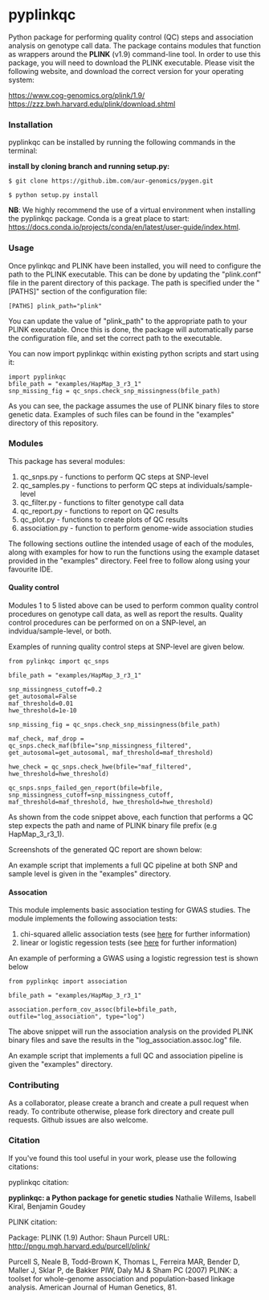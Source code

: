 # pyplinkqc
Python package for performing quality control (QC) steps and association analysis on genotype call data. The package contains modules that function as wrappers around the **PLINK** (v1.9) command-line tool. In order to use this package, you will need to download the PLINK executable. Please visit the following website, and download the correct version for your operating system:

https://www.cog-genomics.org/plink/1.9/
https://zzz.bwh.harvard.edu/plink/download.shtml

### Installation

pyplinkqc can be installed by running the following commands in the terminal:

<!-- __install using pip for python 3:__

`pip3 install git+ssh://git@github.ibm.com/aur-genomics/pyplinkqc.git`

__install from a specific branch:__

`pip3 install git+ssh://git@github.ibm.com/aur-genomics/pyplinkqc.git@<branch>` -->

__install by cloning branch and running setup.py:__

`$ git clone https://github.ibm.com/aur-genomics/pygen.git`

`$ python setup.py install`

__NB__: We highly recommend the use of a virtual environment when installing the pyplinkqc package. Conda is a great place to start: https://docs.conda.io/projects/conda/en/latest/user-guide/index.html.

### Usage

Once pylinkqc and PLINK have been installed, you will need to configure the path to the PLINK executable. This can be done by updating the "plink.conf" file in the parent directory of this package. The path is specified under the "[PATHS]" section of the configuration file:

`[PATHS]
plink_path="plink"
`

You can update the value of "plink_path" to the appropriate path to your PLINK executable. Once this is done, the package will automatically parse the configuration file, and set the correct path to the executable.

You can now import pyplinkqc within existing python scripts and start using it:

```
import pyplinkqc
bfile_path = "examples/HapMap_3_r3_1"
snp_missing_fig = qc_snps.check_snp_missingness(bfile_path)
```

As you can see, the package assumes the use of PLINK binary files to store genetic data. Examples of such files can be found in the "examples" directory of this repository.

###  Modules

This package has several modules:

1. qc_snps.py - functions to perform QC steps at SNP-level
2. qc_samples.py - functions to perform QC steps at individuals/sample-level
3. qc_filter.py - functions to filter genotype call data
4. qc_report.py - functions to report on QC results
5. qc_plot.py - functions to create plots of QC results
6. association.py - function to perform genome-wide association studies

The following sections outline the intended usage of each of the modules, along with examples for how to run the functions using the example dataset provided in the "examples" directory. Feel free to follow along using your favourite IDE.

#### Quality control

Modules 1 to 5 listed above can be used to perform common quality control procedures on genotype call data, as well as report the results. Quality control procedures can be performed on on a SNP-level, an indvidua/sample-level, or both.

Examples of running quality control steps at SNP-level are given below.

```
from pylinkqc import qc_snps

bfile_path = "examples/HapMap_3_r3_1"

snp_missingness_cutoff=0.2
get_autosomal=False
maf_threshold=0.01
hwe_threshold=1e-10

snp_missing_fig = qc_snps.check_snp_missingness(bfile_path)

maf_check, maf_drop = qc_snps.check_maf(bfile="snp_missingness_filtered", get_autosomal=get_autosomal, maf_threshold=maf_threshold)

hwe_check = qc_snps.check_hwe(bfile="maf_filtered", hwe_threshold=hwe_threshold)

qc_snps.snps_failed_gen_report(bfile=bfile, snp_missingness_cutoff=snp_missingness_cutoff, maf_threshold=maf_threshold, hwe_threshold=hwe_threshold)
```

As shown from the code snippet above, each function that performs a QC step expects the path and name of PLINK binary file prefix (e.g HapMap_3_r3_1).

Screenshots of the generated QC report are shown below:

An example script that implements a full QC pipeline at both SNP and sample level is given in the "examples" directory.

#### Assocation

This module implements basic association testing for GWAS studies. The module implements the following association tests:

1. chi-squared allelic association tests (see [here](https://zzz.bwh.harvard.edu/plink/anal.shtml#cc) for further information)
2. linear or logistic regession tests (see [here](https://zzz.bwh.harvard.edu/plink/anal.shtml#glm) for further information)

An example of performing a GWAS using a logistic regression test is shown below
```
from pyplinkqc import association

bfile_path = "examples/HapMap_3_r3_1"

association.perform_cov_assoc(bfile=bfile_path, outfile="log_association", type="log")
```
The above snippet will run the association analysis on the provided PLINK binary files and save the results in the "log_association.assoc.log" file.

An example script that implements a full QC and association pipeline is given the "examples" directory.

### Contributing

As a collaborator, please create a branch and create a pull request when ready. To contribute otherwise, please fork directory and create pull requests. Github issues are also welcome.

### Citation

If you've found this tool useful in your work, please use the following citations:

pyplinkqc citation:

**pyplinkqc: a Python package for genetic studies**
Nathalie Willems, Isabell Kiral, Benjamin Goudey

PLINK citation:

Package:     PLINK (1.9)
Author:      Shaun Purcell
URL:         http://pngu.mgh.harvard.edu/purcell/plink/

Purcell S, Neale B, Todd-Brown K, Thomas L, Ferreira MAR,
Bender D, Maller J, Sklar P, de Bakker PIW, Daly MJ & Sham PC (2007)
PLINK: a toolset for whole-genome association and population-based
linkage analysis. American Journal of Human Genetics, 81.

